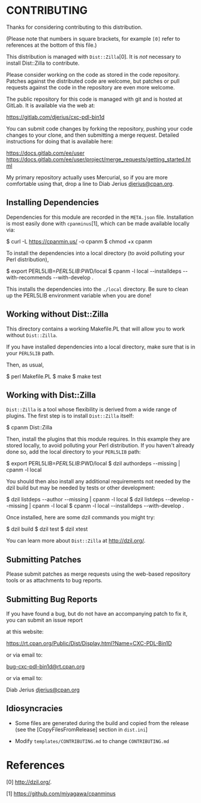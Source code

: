CONTRIBUTING
============
 
Thanks for considering contributing to this distribution.

(Please note that numbers in square brackets, for example `[0]` refer to references
at the bottom of this file.)

This distribution is managed with `Dist::Zilla`[0]. It is *not*
necessary to install Dist::Zilla to contribute.

Please consider working on the code as stored in the code
repository.  Patches against the distributed code are welcome, but
patches or pull requests against the code in the repository are even
more welcome.

The public repository for this code is managed with git and is hosted at GitLab.
It is available via the web at:

  https://gitlab.com/djerius/cxc-pdl-bin1d

You can submit code changes by forking the repository, pushing your code
changes to your clone, and then submitting a merge request. Detailed
instructions for doing that is available here:

  https://docs.gitlab.com/ee/user
  https://docs.gitlab.com/ee/user/project/merge_requests/getting_started.html


My primary repository actually uses Mercurial, so if you are more
comfortable using that, drop a line to Diab Jerius <djerius@cpan.org>.


Installing Dependencies
-----------------------

Dependencies for this module are recorded in the `META.json` file.
Installation is most easily done with `cpanminus`[1], which can be
made available locally via:

  $ curl -L https://cpanmin.us/ -o cpanm
  $ chmod +x cpanm

To install the dependencies into a local directory (to avoid polluting
your Perl distribution),

  $ export PERL5LIB=${PERL5LIB}:$PWD/local
  $ cpanm -l local --installdeps --with-recommends --with-develop .

This installs the dependencies into the `./local` directory.  Be sure
to clean up the PERL5LIB environment variable when you are done!


Working without Dist::Zilla
---------------------------

This directory contains a working Makefile.PL that will allow you to
work without `Dist::Zilla`.

If you have installed dependencies into a local directory, make sure that
is in your `PERL5LIB` path.

Then, as usual,

  $ perl Makefile.PL
  $ make
  $ make test

Working with Dist::Zilla
------------------------
 
`Dist::Zilla` is a tool whose flexibility is derived from a wide range
of plugins.  The first step is to install `Dist::Zilla` itself:

  $ cpanm Dist::Zilla

Then, install the plugins that this module requires.  In this example
they are stored locally, to avoid polluting your Perl distribution.
If you haven't already done so, add the local directory to your
`PERL5LIB` path:

  $ export PERL5LIB=${PERL5LIB}:$PWD/local
  $ dzil authordeps --missing | cpanm -l local

You should then also install any additional requirements not needed by the
dzil build but may be needed by tests or other development:
 
  $ dzil listdeps --author --missing | cpanm -l local
  $ dzil listdeps --develop --missing | cpanm -l local
  $ cpanm -l local --installdeps --with-develop .
 
Once installed, here are some dzil commands you might try:
 
  $ dzil build
  $ dzil test
  $ dzil xtest
 
You can learn more about `Dist::Zilla` at http://dzil.org/.
 
Submitting Patches
------------------

Please submit patches as merge requests using the web-based repository tools or
as attachments to bug reports.

Submitting Bug Reports
----------------------

If you have found a bug, but do not have an accompanying patch to fix it, you
can submit an issue report 

at this website:

  https://rt.cpan.org/Public/Dist/Display.html?Name=CXC-PDL-Bin1D

or via email to:

  bug-cxc-pdl-bin1d@rt.cpan.org

or via email to:

 Diab Jerius <djerius@cpan.org>


Idiosyncracies
--------------

* Some files are generated during the build and copied from the
  release (see the [CopyFilesFromRelease] section in `dist.ini`]

* Modify `templates/CONTRIBUTING.md` to change `CONTRIBUTING.md`


References
==========

[0] http://dzil.org/.

[1] https://github.com/miyagawa/cpanminus
 
